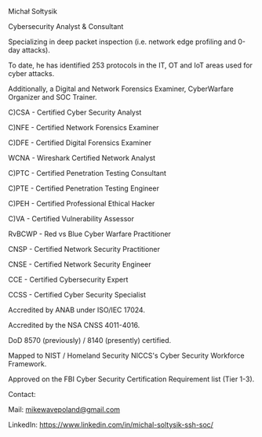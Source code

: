 Michał Sołtysik

Cybersecurity Analyst & Consultant

Specializing in deep packet inspection (i.e. network edge profiling and 0-day attacks).

To date, he has identified 253 protocols in the IT, OT and IoT areas used for cyber attacks.

Additionally, a Digital and Network Forensics Examiner, CyberWarfare Organizer and SOC Trainer.


C)CSA - Certified Cyber Security Analyst

C)NFE - Certified Network Forensics Examiner

C)DFE - Certified Digital Forensics Examiner

WCNA - Wireshark Certified Network Analyst

C)PTC - Certified Penetration Testing Consultant

C)PTE - Certified Penetration Testing Engineer

C)PEH - Certified Professional Ethical Hacker

C)VA - Certified Vulnerability Assessor

RvBCWP - Red vs Blue Cyber Warfare Practitioner

CNSP - Certified Network Security Practitioner

CNSE - Certified Network Security Engineer

CCE - Certified Cybersecurity Expert

CCSS - Certified Cyber Security Specialist


Accredited by ANAB under ISO/IEC 17024.

Accredited by the NSA CNSS 4011-4016.

DoD 8570 (previously) / 8140 (presently) certified.

Mapped to NIST / Homeland Security NICCS's Cyber Security Workforce Framework.

Approved on the FBI Cyber Security Certification Requirement list (Tier 1-3).


Contact:

Mail: mikewavepoland@gmail.com

LinkedIn: https://www.linkedin.com/in/michal-soltysik-ssh-soc/
